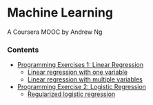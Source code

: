 Machine Learning
================

A Coursera MOOC by Andrew Ng

### Contents

- [Programming Exercises 1: Linear Regression](ex1/)
  - [Linear regression with one variable](ex1/ex1.2.md)
  - [Linear regression with multiple variables](ex1/ex1.3.md)
- [Programming Exercise 2: Logistic Regression](ex2/)
  - [Regularized logistic regression](ex2/ex2.2.md)
